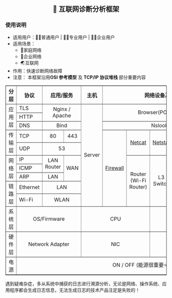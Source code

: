 <h2 align="center">🔎 互联网诊断分析框架</h2>

 ### 使用说明 
- 适用用户：🙍‍♂️普通用户 | 👨‍💻专业用户 | 👨‍💼企业用户
- 适用场景：
  - 🏡家庭网络
  - 🏦企业网络
  - 🌏互联网
- 作用：快速诊断网络故障
- 注意： 本框架沿用**OSI 参考模型** 及 **TCP/IP 协议堆栈** 部分重要内容  


<table border="1.5">
    <tr>
        <th align="center">分层</th>   <!-- 左对齐 -->
        <th align="center">协议</th> <!-- 居中对其（默认）-->
        <th colspan="2" align="center">应用/服务</th>  <!-- 右对齐-->
        <th colspan="1" align="center">主机</th>  <!-- 右对齐-->
        <th colspan="7" align="center">网络设备及终端网络分析工具</th>  <!-- 右对齐-->
        <th colspan="1" align="center">终端</th>  <!-- 右对齐-->
         </tr>
    <tr>
        <td rowspan="3">应用层</td>
        <td>TLS</td>
        <td rowspan="2" colspan="2" align="center">Nginx / Apache</td> 
        <td rowspan="10" colspan="1" align="center">Server</td> 
        <td rowspan="2" colspan="6" align="center">Browser(POST/GET)</td> 
        <td rowspan="10" colspan="1" align="center">Wireshark
          Tcpdump |
          CSNAS
          (Microsoft Network Monitor) 
          </td> 
        <td rowspan="10" colspan="1" align="center">PC</td> 
    </tr>
    <tr>
        <td>HTTP</td>
      </tr>
      <tr> 
        <td>DNS</td>
          <td colspan="2" align="center">Bind</td>
          <td rowspan="1" colspan="5" align="center">Nslookup</td> 
        </tr>   
    <tr>
        <td rowspan="2">传输层</td>
        <td>TCP</td>
        <td colspan="1" align="center">80 </td>
        <td colspan="1" align="center">443 </td>
        <td rowspan="7" align="center"><a href="">Firewall</a></td>
        <td rowspan="2" align="center"><a href="">Netcat</a></td>
        <td rowspan="2" align="center"><a href="">Netstat</a></td>
        <td rowspan="2" align="center">Telnet</td>
        <td rowspan="5" align="center"><a href="">Nmap</a></td> 
    </tr>
    <tr>
        <td>UDP</td>
        <td colspan="2" align="center">53</td>
      </tr>
    <tr>
        <td rowspan="3">网络层</td>
        <td>IP</td>
        <td rowspan="2" colspan="1" align="center">LAN Router</td>
        <td rowspan="3" colspan="1" align="center"> WAN</td> 
        <td rowspan="5" align="center">Router
            (Wi-Fi Router)</td>
        <td rowspan="5" align="center">L3 Switch</td>
        <td rowspan="1" align="center">ping</td>
    </tr>
    <tr>
    <td>ICMP</td>
    <td rowspan="1" align="center">tracert</td>
     </tr>
    <tr>
    <td>ARP</td>
    <td rowspan="1" colspan="1" align="center">LAN</td>
    <td rowspan="1" colspan="1" align="center">arp</td>
      </tr>
    <tr>
        <td rowspan="2">链路层</td>
        <td>Ethernet</td>
        <td rowspan="1" colspan="2" align="center">LAN</td>
        <td rowspan="2" align="center">L2 Switch
            (AP)
        </td>
        <td rowspan="2" colspan="2" align="center">Bridge
            (Wireless Bridge)
        </td>
           </tr>
     <tr>
        <td>Wi-Fi</td>
        <td rowspan="1" colspan="2" align="center">WLAN</td>
           </tr>
    <tr>
        <td rowspan="1">系统层</td>
        <td rowspan="1" colspan="3" align="center">OS/Firmware</td>
        <td colspan="3" align="center">CPU</td>
        <td colspan="3" align="center">Mem</td>
        <td colspan="3" align="center">Disk</td>
            </tr>
    <tr>
  <td rowspan="1">硬件层</td>
        <td rowspan="1" colspan="3" align="center">Network Adapter </td>
        <td colspan="3" align="center">NIC </td>
        <td colspan="3" align="center">RJ-45 </td>
        <td colspan="3" align="center">SFP </td>
    </tr>
  <td rowspan="1">电源</td>   
  <td colspan="12" align="center">ON / OFF (能源很重要⭐)</td>
</table>

遇到疑难杂症，多从系统中捕获的日志进行溯源分析，无论是网络、操作系统、应用程序都会生成日志信息，无法生成日志的技术产品注定是失败的！


















